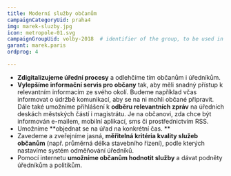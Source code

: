 ```yaml
---
title: Moderní služby občanům
campaignCategoryUid: praha4
img: marek-sluzby.jpg	
icon: metropole-01.svg
campaignGroupUid: volby-2018  # identifier of the group, to be used in program point
garant: marek.paris
ordprog: 4

---
```


* **Zdigitalizujeme úřední procesy** a odlehčíme tím občanům i úředníkům.
* **Vylepšíme informační servis pro občany** tak, aby měli snadný přístup k relevantním informacím ze svého okolí. Budeme například včas informovat o údržbě komunikací, aby se na ni mohli občané připravit. Dále také umožníme přihlášení k **odběru relevantních zpráv** na úředních deskách městských částí i magistrátu. Je na občanovi, zda chce být informován e-mailem, mobilní aplikací, sms či prostřednictvím RSS.
* Umožníme **objednat se na úřad na konkrétní čas. **
* Zavedeme a zveřejníme jasná, **měřitelná kritéria kvality služeb občanům** (např. průměrná délka stavebního řízení), podle kterých nastavíme systém odměňování úředníků.
* Pomocí internetu **umožníme občanům hodnotit služby** a dávat podněty úředníkům a politikům.

